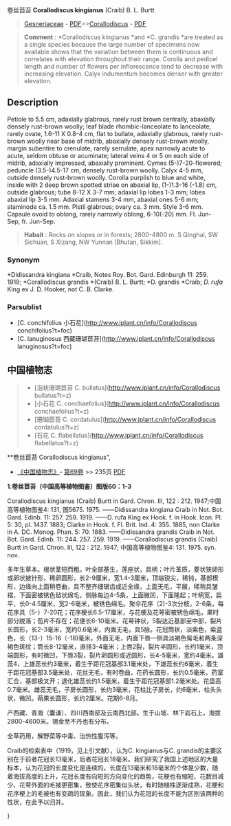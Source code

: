卷丝苣苔 **Corallodiscus kingianus** (Craib) B. L. Burtt

> [Gesneriaceae](http://www.iplant.cn/info/Gesneriaceae?t=foc) - [PDF](http://www.iplant.cn/foc/pdf/Gesneriaceae.pdf)>>[Corallodiscus](http://www.iplant.cn/info/Corallodiscus?t=foc) - [PDF](http://www.iplant.cn/foc/pdf/Corallodiscus.pdf)


> **Comment** : 
> *Corallodiscus kingianus *and *C. grandis *are treated as a single species because the large number of specimens now available shows that the variation between them is continuous and correlates with elevation throughout their range. Corolla and pedicel length and number of flowers per inflorescence tend to decrease with increasing elevation. Calyx indumentum becomes denser with greater elevation.

## Description

Petiole to 5.5 cm, adaxially glabrous, rarely rust brown centrally, abaxially densely rust-brown woolly; leaf blade rhombic-lanceolate to lanceolate, rarely ovate, 1.6-11 X 0.8-4 cm, flat to bullate, adaxially glabrous, rarely rust-brown woolly near base of midrib, abaxially densely rust-brown woolly, margin subentire to crenulate, rarely serrulate, apex narrowly acute to acute, seldom obtuse or acuminate; lateral veins 4 or 5 on each side of midrib, adaxially impressed, abaxially prominent. Cymes (5-)7-20-flowered; peduncle (3.5-)4.5-17 cm, densely rust-brown woolly. Calyx 4-5 mm, outside densely rust-brown woolly. Corolla purplish to blue and white, inside with 2 deep brown spotted striae on abaxial lip, (1-)1.3-16 (-1.8) cm, outside glabrous; tube 8-12 X 3-7 mm; adaxial lip lobes 1-3 mm; lobes abaxial lip 3-5 mm. Adaxial stamens 3-4 mm, abaxial ones 5-6 mm; staminode ca. 1.5 mm. Pistil glabrous; ovary ca. 3 mm. Style 3-6 mm. Capsule ovoid to oblong, rarely narrowly oblong, 6-10(-20) mm. Fl. Jun-Sep, fr. Jun-Sep.


> **Habait** : 
> Rocks on slopes or in forests; 2800-4800 m. S Qinghai, SW Sichuan, S Xizang, NW Yunnan [Bhutan, Sikkim].

### Synonym
*Didissandra kingiana *Craib, Notes Roy. Bot. Gard. Edinburgh 11: 259. 1919; *Corallodiscus grandis *(Craib) B. L. Burtt; *D. grandis *Craib; *D. rufa* King ex J. D. Hooker, not C. B. Clarke.



### Parsublist

* [C.  conchifolius  小石花](http://www.iplant.cn/info/Corallodiscus conchifolius?t=foc)
* [C.  lanuginosus  西藏珊瑚苣苔](http://www.iplant.cn/info/Corallodiscus lanuginosus?t=foc)


## 中国植物志

> * [泡状珊瑚苣苔  C.  bullatus](http://www.iplant.cn/info/Corallodiscus bullatus?t=z)
> * [小石花  C.  conchaefolius](http://www.iplant.cn/info/Corallodiscus conchaefolius?t=z)
> * [珊瑚苣苔  C.  cordatulus](http://www.iplant.cn/info/Corallodiscus cordatulus?t=z)
> * [石花  C.  flabellatus](http://www.iplant.cn/info/Corallodiscus flabellatus?t=z)


**卷丝苣苔 Corallodiscus kingianus",



* [《中国植物志》](http://www.iplant.cn/frps)- [第69卷](http://www.iplant.cn/frps/vol/69) >> 235页 [PDF](http://www.iplant.cn/frps/pdf/69/235.pdf)


**1.卷丝苣苔（中国高等植物图鉴）图版60：1-3**

Corallodiscus kingianus (Craib) Burtt in Gard. Chron. III, 122 : 212. 1947;中国高等植物图鉴4: 131, 图5675. 1975. ——Didissandra kingiana Craib in Not. Bot. Gard. Edinb. 11: 257. 259. 1919. ——D. rufa King ex Hook. f. in Hook. Icon. Pl. 5: 30, pl. 1437. 1883; Clarke in Hook. f. Fl. Brit. Ind. 4: 355. 1885, non Clarke in A. DC. Monog. Phan. 5: 70. 1883. ——Didissandra grandis Craib in Not. Bot. Gard. Edinb. 11: 244. 257. 259. 1919. ——Corallodiscus grandis (Craib) Burtt in Gard. Chron. III, 122 : 212. 1947; 中国高等植物图鉴4: 131. 1975. syn. nov.

多年生草本。根状茎短而粗。叶全部基生，莲座状，具柄；叶片革质，菱状狭卵形或卵状披针形，稀卵圆形，长2-9厘米，宽1.4-3厘米，顶端锐尖，稀钝，基部楔形，边缘向上面稍卷曲，具不整齐细锯齿或近全缘，上面无毛，平展，稀稍具皱褶，下面密被锈色毡状绵毛，侧脉每边4-5条，上面微凹，下面隆起；叶柄宽，扁平，长0-4.5厘米，宽2-6毫米，被锈色绵毛。聚伞花序（2)-3次分枝，2-6条，每花序具（5-）7-20花；花序梗长6.5-17厘米，与花梗及花萼密被锈色绵毛，果时部分脱落；苞片不存在；花便长6-10毫米。花萼钟状，5裂达近基部至中部，裂片长圆形，长2-3毫米，宽约0.6毫米，内面无毛，具5脉。花冠筒状，淡紫色，紫蓝色，长（13-）15-16（-18)毫米，外面无毛，内面下唇一侧具淡褐色髯毛和两条深褐色斑纹；筒长8-12毫米，直径3-4毫米；上唇2裂，裂片半圆形，长约1毫米，顶端圆形，有时微凹，下唇3裂，裂片卵圆形或近圆形，长4-5毫米，宽约4毫米。雄蕊4，上雄蕊长约3毫米，着生于距花冠基部3.1毫米处，下雄蕊长约6毫米，着生于距花冠基部3.5毫米处，花丝无毛，有时卷曲，花药长圆形，长约0.5毫米，药室汇合，基部极叉开；退化雄蕊长约1.5毫米，着生于距花冠基部1.2毫米处。花盘高0.7毫米。雌蕊无毛，子房长圆形，长约3毫米，花柱比子房长，约6毫米，柱头头状，微凹。蒴果长圆形，长约2厘米。花期6-8月。

产西藏、青海（囊谦）、四川西南部及云南西北部。生于山坡、林下岩石上，海拔2800-4600米。锡金至不丹也有分布。

全草药用，解野菜等中毒、治热性腹泻等。

Craib的检索表中（1919，见上引文献），认为C. kingianus与C. grandis的主要区别在于前者花冠长13毫米，后者花冠长18毫米。我们研究了我国上述地区的大量标本，认为花冠的长度变化是连续的，长度在13毫米和18毫米的个体是少数，随着海拔高度的上升，花冠长度有向短的方向变化的趋势，花梗也有缩短、花数目减少、花萼外面的毛被更密集，致使花序密集似头状，有时随植株逐渐成熟，花梗和花序梗上的毛被也有变疏的现象。因此，我们认为花冠的长度不能为区别该两种的性状，在此予以归并。



}